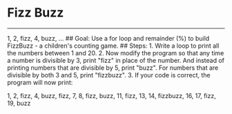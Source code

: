 
# Fizz Buzz
  <hr/>
  1, 2, fizz, 4, buzz, ...
## Goal:
   Use a for loop and remainder (%) to build FizzBuzz - a children's counting game.
## Steps:
1. Write a loop to print all the numbers between 1 and 20. 
2. Now modify the  program so that any time a number is divisible by 3, print "fizz" in place of the number. And instead of printing numbers that are divisible by 5, print "buzz". For numbers that are divisible by both 3 and 5, print "fizzbuzz".
3. If your code is correct, the program will now print:

1, 2, fizz, 4, buzz, fizz, 7, 8, fizz, buzz, 11, fizz, 13, 14, fizzbuzz, 16, 17, fizz, 19, buzz
  
 

